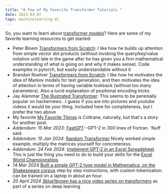 ```yaml
---
title: "A Few of My Favorite Transformer Tutorials "
date: 2023-03-07
tags: machinelearning ml
---
```


So, you want to learn about [transformer models](https://en.wikipedia.org/wiki/Transformer_(machine_learning_model))?  Here are some of my favorite learning resources to get started:
- Peter Bloem [Transformers from Scratch](https://peterbloem.nl/blog/transformers):  I like how he builds up attention from simple vector dot products (without invoking the query/key/value notation until late in the game after he has given you a firm mathematical understanding of what is going on and why it makes sense). Code examples in pytorch, but easily understandable without it
- Brandon Roehrer [Transformers from Scratch](https://e2eml.school/transformers.html):  I like how he motivates the idea of Markov models for text generation, and then motivates the idea of attention in terms of having variable lookback (without too many parameters).  Also a lucid explanation of positional encoding tricks
- Jay Alammar [The Illustrated Transformer](https://jalammar.github.io/illustrated-transformer/): This seems to be perenially popular on hackernews...I guess if you are into pictures and youtube videos it would be your thing.  Included here for completeness, but I prefer the two above
- My favorite [My Favorite Things](https://www.youtube.com/watch?v=UlFNy9iWrpE) is Coltrane, naturally, but that's a story for another post. 
- *Addendum: 15 Mar 2023*:  [FastGPT](https://ondrejcertik.com/blog/2023/03/fastgpt-faster-than-pytorch-in-300-lines-of-fortran/)--GPT-2 in 300 lines of Fortran.  'Nuff said.
- *Addendum: 15 Jan 2024*: [Random Transformer](https://osanseviero.github.io/hackerllama/blog/posts/random_transformer/) Nicely worked simple example, multiply the matrices yourself for concreteness. 
- *Addendum: 24 Feb 2024*: [Implement GPT-2 in an Excel Spreadsheet](https://spreadsheets-are-all-you-need.ai).  This is just the thing you need to do to build your skills for the [Excel World Championships](https://fmworldcup.com/excel-esports/microsoft-excel-world-championship/)
- *14 Mar 2024* [Built a simple GPT-2 type model in Mathematica, on the Shakespeare corpus](https://community.wolfram.com/groups/-/m/t/2847286) step by step instructions, with custom tokenization. can be trained on a laptop in about an hour.
- *20 April 2024* [3blue1brown has a nice video series on transformers](https://www.youtube.com/watch?v=wjZofJX0v4M&list=PLZHQObOWTQDNU6R1_67000Dx_ZCJB-3pi&index=5) as part of a series on deep learning